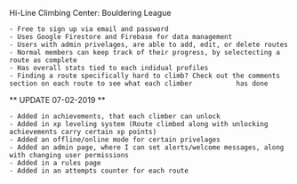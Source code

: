 Hi-Line Climbing Center: Bouldering League

	- Free to sign up via email and password
	- Uses Google Firestore and Firebase for data management
	- Users with admin privelages, are able to add, edit, or delete routes
	- Normal members can keep track of their progress, by selectecting a route as complete 
	- Has overall stats tied to each indidual profiles
	- Finding a route specifically hard to climb? Check out the comments section on each route to see what each climber 	      has done

** UPDATE 07-02-2019 **

	- Added in achievements, that each climber can unlock
	- Added in xp leveling system (Route climbed along with unlocking achievements carry certain xp points)
	- Added an offline/online mode for certain privelages
	- Added an admin page, where I can set alerts/welcome messages, along with changing user permissions
	- Added in a rules page
	- Added in an attempts counter for each route
